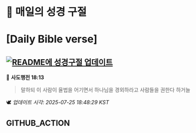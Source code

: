 # 🙏 매일의 성경 구절
# [Daily Bible verse]
## [![README에 성경구절 업데이트](https://github.com/DONGSUKA/first_test/actions/workflows/update-readme-bible.yml/badge.svg)](https://github.com/DONGSUKA/first_test/actions/workflows/update-readme-bible.yml)
<!-- START_BIBLE_VERSE -->
📖 **사도행전 18:13**
> 말하되 이 사람이 율법을 어기면서 하나님을 경외하라고 사람들을 권한다 하거늘

🕊️ _업데이트 시각: 2025-07-25 18:48:29 KST_
  <!-- END_BIBLE_VERSE -->
## GITHUB_ACTION
